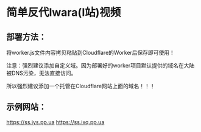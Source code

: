 # 简单反代Iwara(I站)视频

## 部署方法：

将worker.js文件内容拷贝粘贴到Cloudflare的Worker后保存即可使用！

注意：强烈建议添加自定义域。因为部署好的worker项目默认提供的域名在大陆被DNS污染，无法直接访问。

所以强烈建议添加一个托管在Cloudflare网站上面的域名！！！

## 示例网站：

https://ss.iys.pp.ua
https://ss.ixq.pp.ua
